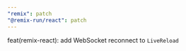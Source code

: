 ```yaml
---
"remix": patch
"@remix-run/react": patch
---
```


feat(remix-react): add WebSocket reconnect to `LiveReload`
